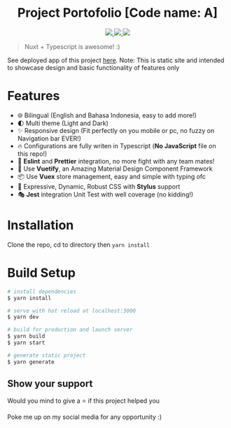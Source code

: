 <p align="center" style="color: #343a40">
  <h1 align="center">Project Portofolio [Code name: A]</h1>
</p>
<p align="center">
  <a href="https://codecov.io/gh/trastanechora/project-a">
  <img src="https://codecov.io/gh/trastanechora/project-a/branch/master/graph/badge.svg?token=4GEMTCT7RT"/>
</a>
  <a href="https://github.com/prettier/prettier">
    <img src="https://img.shields.io/badge/code_style-prettier-ff69b4.svg" />
  </a>
  <a href="https://app.netlify.com/sites/project-agtran/deploys">
    <img src="https://api.netlify.com/api/v1/badges/b8e3857d-0156-461b-9ca0-cca8f1123956/deploy-status" />
  </a>
</p>

> Nuxt + Typescript is awesome! :)

See deployed app of this project [here](https://project-agtran.netlify.app/).
Note: This is static site and intended to showcase design and basic functionality of features only

# Features
- 🌐 Bilingual (English and Bahasa Indonesia, easy to add more!)
- 🌓 Multi theme (Light and Dark)
- ✨ Responsive design (Fit perfectly on you mobile or pc, no fuzzy on Navigation bar EVER!)
- 🔥 Configurations are fully writen in Typescript (**No JavaScript** file on this repo!)
- 💎 **Eslint** and **Prettier** integration, no more fight with any team mates!
- 🎨 Use **Vuetify**, an Amazing Material Design Component Framework
- 📦 Use **Vuex** store management, easy and simple with typing ofc
- 🎨 Expressive, Dynamic, Robust CSS with **Stylus** support
- 🎭 **Jest** integration Unit Test with well coverage (no kidding!)

# Installation

Clone the repo, cd to directory then `yarn install`

# Build Setup

```bash
# install dependencies
$ yarn install

# serve with hot reload at localhost:3000
$ yarn dev

# build for production and launch server
$ yarn build
$ yarn start

# generate static project
$ yarn generate
```

## Show your support

Would you mind to give a ⭐️ if this project helped you

Poke me up on my social media for any opportunity :)
